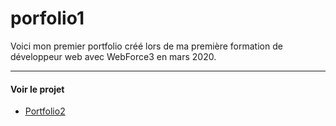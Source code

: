 # porfolio1
Voici mon premier portfolio créé lors de ma première formation de développeur web avec WebForce3 en mars 2020.

---

#### Voir le projet

* [Portfolio2](https://nadiaprojets.github.io/portfolio1/) 
